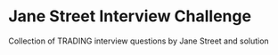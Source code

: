 # Jane Street Interview Challenge
Collection of TRADING interview questions by Jane Street and solution 
